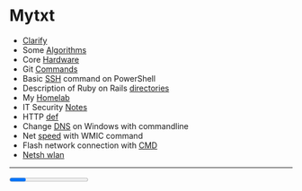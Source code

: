 # Mytxt

* [Clarify](bpuntu.md) 
* Some [Algorithms](algorithmsDef.md)
* Core [Hardware](coreHardware.md)
* Git [Commands](git_common_quiz.md)
* Basic [SSH](SSHconnection.md) command on PowerShell
* Description of Ruby on Rails [directories](RubyOnRailsDirectoryStructure.md)
* My [Homelab](homelab.md)
* IT Security [Notes](ITSecurityShortInfo.md)
* HTTP [def](httpdef.md)
* Change [DNS](cdowwt.md) on Windows with commandline 
* Net [speed](cnswwmic.md) with WMIC command
* Flash network connection with [CMD](DATNLWCMD.md)
* [Netsh wlan](netshwlan.md)


<hr>

<progress></progress>
